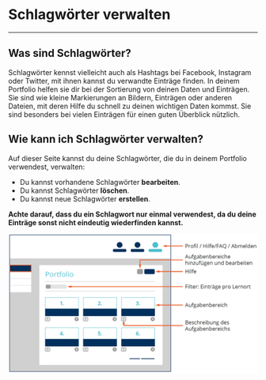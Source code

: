# Schlagwörter verwalten

- - - 

## Was sind Schlagwörter?
Schlagwörter kennst vielleicht auch als Hashtags bei Facebook, Instagram oder Twitter, mit ihnen kannst du verwandte Einträge finden. In deinem Portfolio helfen sie dir bei der Sortierung von deinen Daten und Einträgen. Sie sind wie kleine Markierungen an Bildern, Einträgen oder anderen Dateien, mit deren Hilfe du schnell zu deinen wichtigen Daten kommst. Sie sind besonders bei vielen Einträgen für einen guten Überblick nützlich.

## Wie kann ich Schlagwörter verwalten?
Auf dieser Seite kannst du deine Schlagwörter, die du in deinem Portfolio verwendest, verwalten:

* Du kannst vorhandene Schlagwörter **bearbeiten**.
* Du kannst Schlagwörter **löschen**.
* Du kannst neue Schlagwörter **erstellen**.

**Achte darauf, dass du ein Schlagwort nur einmal verwendest, da du deine Einträge sonst nicht eindeutig wiederfinden kannst.**

![Darstellung der Struktur und der Funktionen der Schlagwortverwaltung](media/dashboard.png)
